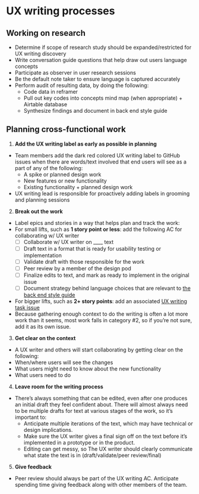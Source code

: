 # UX writing processes 

## Working on research

- Determine if scope of research study should be expanded/restricted for UX writing discovery
- Write conversation guide questions that help draw out users language concepts
- Participate as observer in user research sessions
- Be the default note taker to ensure language is captured accurately
- Perform audit of resulting data, by doing the following:
  - Code data in reframer
  - Pull out key codes into concepts mind map (when appropriate) + Airtable database
  - Synthesize findings and document in back end style guide


## Planning cross-functional work

1. **Add the UX writing label as early as possible in planning**
- Team members add the dark red colored UX writing label to GitHub issues when there are words/text involved that end users will see as a part of any of the following:
  - A spike or planned design work
  - New features or new functionality 
  - Existing functionality + planned design work 
- UX writing lead is responsible for proactively adding labels in grooming and planning sessions

2. **Break out the work**
- Label epics and stories in a way that helps plan and track the work:
- For small lifts, such as **1 story point or less**: add the following AC for collaborating w/ UX writer 
  - [ ] Collaborate w/ UX writer on ____ text
  - [ ] Draft text in a format that is ready for usability testing or implementation
  - [ ] Validate draft with those responsible for the work
  - [ ] Peer review by a member of the design pod 
  - [ ] Finalize edits to text, and mark as ready to implement in the original issue
  - [ ] Document strategy behind language choices that are relevant to [the back end style guide](https://docs.google.com/document/d/1o3euR0eMoXRyp8G6sx1OCpmRtBShYGAm-Rb8MSXXir0/edit#)
- For bigger lifts, such as **2+ story points**: add an associated [UX writing task issue](https://github.com/department-of-veterans-affairs/va.gov-cms/blob/master/.github/ISSUE_TEMPLATE/cms-ux-writing.md) 
- Because gathering enough context to do the writing is often a lot more work than it seems, most work falls in category #2, so if you’re not sure, add it as its own issue.

3. **Get clear on the context**
- A UX writer and others will start collaborating by getting clear on the following:
- When/where users will see the changes
- What users might need to know about the new functionality
- What users need to do

4. **Leave room for the writing process**
- There’s always something that can be edited, even after one produces an initial draft they feel confident about. There will almost always need to be multiple drafts for text at various stages of the work, so it’s important to:
  - Anticipate multiple iterations of the text, which may have technical or design implications.
  - Make sure the UX writer gives a final sign off on the text before it’s implemented in a prototype or in the product.
  - Editing can get messy, so The UX writer should clearly communicate what state the text is in (draft/validate/peer review/final)

5. **Give feedback**
- Peer review should always be part of the UX writing AC. Anticipate spending time giving feedback along with other members of the team.
